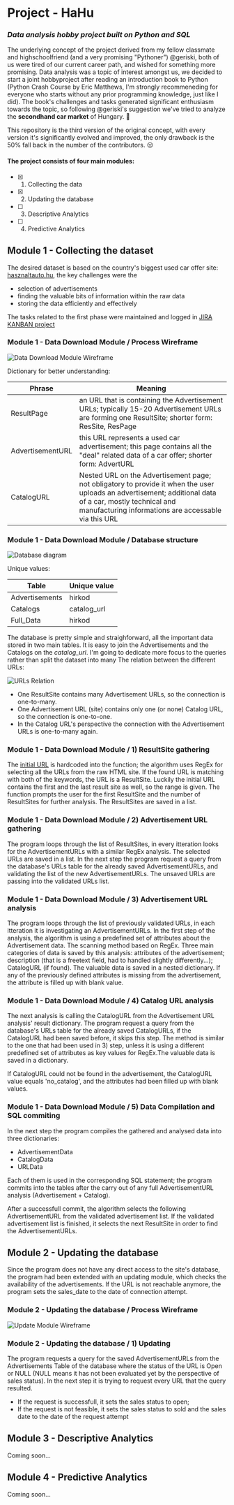 # Project - HaHu
### *Data analysis hobby project built on Python and SQL*

The underlying concept of the project derived from my fellow classmate and highschoolfriend (and a very promising "Pythoner") @geriski, both of us were tired of our current career path, and wished for something more promising. Data analysis was a topic of interest amongst us, we decided to start a joint hobbyproject after reading an introduction book to Python (Python Crash Course by Eric Matthews, I'm strongly recommeneding for everyone who starts without any prior programming knowledge, just like I did). The book's challenges and tasks generated significant enthusiasm towards the topic, so following @geriski's suggestion we've tried to analyze the **secondhand car market** of Hungary. 🧐

This repository is the third version of the original concept, with every version it's significantly evolved and improved, the only drawback is the 50% fall back in the number of the contributors. 😔

#### The project consists of four main modules:
- [X] 1) Collecting the data
- [X] 2) Updating the database
- [ ] 3) Descriptive Analytics
- [ ] 4) Predictive Analytics

## Module 1 - Collecting the dataset
The desired dataset is based on the country's biggest used car offer site: [hasznaltauto.hu](https://www.hasznaltauto.hu), the key challenges were the 
* selection of advertisements 
* finding the valuable bits of information within the raw data
* storing the data efficiently and effectively

The tasks related to the first phase were maintained and logged in [JIRA KANBAN project](https://attilakiss.atlassian.net/secure/RapidBoard.jspa?rapidView=8&projectKey=PH&selectedIssue=PH-13&atlOrigin=eyJpIjoiMzg1NDBjOTM4YWU4NDk3YWFkMDE0ZjAwOWFhZWU5NDEiLCJwIjoiaiJ9)

### Module 1 - Data Download Module / Process Wireframe

![Data Download Module Wireframe](/module1_data_download/phase1_data_download.png)

Dictionary for better understanding:

Phrase | Meaning
-------|--------
ResultPage | an URL that is containing the Advertisement URLs; typically 15-20 Advertisement URLs are forming one ResultSite; shorter form: ResSite, ResPage
AdvertisementURL | this URL represents a used car advertisement; this page contains all the "deal" related data of a car offer; shorter form: AdvertURL
CatalogURL | Nested URL on the Advertisement page; not obligatory to provide it when the user uploads an advertisement; additional data of a car, mostly technical and manufacturing informations are accessable via this URL

### Module 1 - Data Download Module / Database structure

![Database diagram](/module1_data_download/data_structure.png)

Unique values:

Table | Unique value
----- | ------------
Advertisements | hirkod
Catalogs | catalog_url
Full_Data | hirkod

The database is pretty simple and straighforward, all the important data stored in two main tables. It is easy to join the Advertisements and the Catalogs on the _catalog_url_. I'm going to dedicate more focus to the queries rather than split the dataset into many 
The relation between the different URLs:

![URLs Relation](/module1_data_download/URLs_relation.png)

* One ResultSite contains many Advertisement URLs, so the connection is one-to-many.
* One Advertisement URL (site) contains only one (or none) Catalog URL, so the connection is one-to-one.
* In the Catalog URL's perspective the connection with the Advertisement URLs is one-to-many again.


### Module 1 - Data Download Module / 1) ResultSite gathering

The [initial URL](https://www.hasznaltauto.hu/szemelyauto) is hardcoded into the function; the algorithm uses RegEx for selecting all the URLs from the raw HTML site. If the found URL is matching with both of the keywords, the URL is a ResultSite. Luckily the initial URL contains the first and the last result site as well, so the range is given. The function prompts the user for the first ResultSite and the number of ResultSites for further analysis.
The ResultSites are saved in a list.

### Module 1 - Data Download Module / 2) Advertisement URL gathering

The program loops through the list of ResultSites, in every itteration looks for the AdvertisementURLs with a similar RegEx analysis. The selected URLs are saved in a list. In the next step the program request a query from the database's URLs table for the already saved AdvertisementURLs, and validating the list of the new AdvertisementURLs. The unsaved URLs are passing into the validated URLs list.


### Module 1 - Data Download Module / 3) Advertisement URL analysis

The program loops through the list of previously validated URLs, in each itteration it is investigating an AdvertisementURLs. In the first step of the analysis, the algorithm is using a predefined set of attributes about the Advertisement data. The scanning method based on RegEx. Three main categories of data is saved by this analysis: attributes of the advertisement; description (that is a freetext field, had to handled slightly differently...); CatalogURL (if found). The valuable data is saved in a nested dictionary. If any of the previously defined attributes is missing from the advertisement, the attribute is filled up with blank value.

### Module 1 - Data Download Module / 4) Catalog URL analysis

The next analysis is calling the CatalogURL from the Advertisement URL analysis' result dictionary. The program request a query from the database's URLs table for the already saved CatalogURLs, if the CatalogURL had been saved before, it skips this step. The method is similar to the one that had been used in 3) step, unless it is using a different predefined set of attributes as key values for RegEx.The valuable data is saved in a dictionary. 

If CatalogURL could not be found in the advertisement, the CatalogURL value equals 'no_catalog', and the attributes had been filled up with blank values.

### Module 1 - Data Download Module / 5) Data Compilation and SQL commiting

In the next step the program compiles the gathered and analysed data into three dictionaries:
* AdvertisementData
* CatalogData
* URLData

Each of them is used in the corresponding SQL statement; the program commits into the tables after the carry out of any full AdvertisementURL analysis (Advertisement + Catalog). 

After a successfull commit, the algorithm selects the following AdvertisementURL from the validated advertisement list. 
If the validated advertisement list is finished, it selects the next ResultSite in order to find the AdvertisementURLs.

## Module 2 - Updating the database

Since the program does not have any direct access to the site's database, the program had been extended with an updating module, which checks the availability of the advertisements. If the URL is not reachable anymore, the program sets the sales_date to the date of connection attempt.


### Module 2 - Updating the database / Process Wireframe

![Update Module Wireframe](/module2_data_analysis/Phase2_Status_update.png)


### Module 2 - Updating the database / 1) Updating

The program requests a query for the saved AdvertisementURLs from the Advertisements Table of the database where the status of the URL is Open or NULL (NULL means it has not been evaluated yet by the perspective of sales status). In the next step it is trying to request every URL that the query resulted. 
* If the request is successfull, it sets the sales status to open; 
* If the request is not feasible, it sets the sales status to sold and the sales date to the date of the request attempt

## Module 3 - Descriptive Analytics
Coming soon...
## Module 4 - Predictive Analytics
Coming soon...
